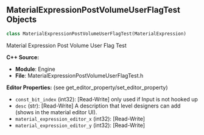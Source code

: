 ## MaterialExpressionPostVolumeUserFlagTest Objects

```python
class MaterialExpressionPostVolumeUserFlagTest(MaterialExpression)
```

Material Expression Post Volume User Flag Test

**C++ Source:**

- **Module**: Engine
- **File**: MaterialExpressionPostVolumeUserFlagTest.h

**Editor Properties:** (see get_editor_property/set_editor_property)

- ``const_bit_index`` (int32):  [Read-Write] only used if Input is not hooked up
- ``desc`` (str):  [Read-Write] A description that level designers can add (shows in the material editor UI).
- ``material_expression_editor_x`` (int32):  [Read-Write]
- ``material_expression_editor_y`` (int32):  [Read-Write]

<a id="unreal.MaterialExpressionPower"></a>